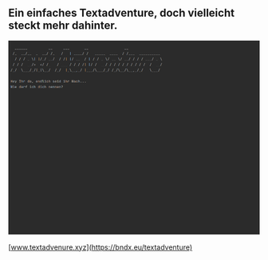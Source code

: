 <!-- language: lang-none -->

## Ein einfaches Textadventure, doch vielleicht steckt mehr dahinter.

![bilder/demo.gif](bilder/demo.gif)

[www.textadvenure.xyz](https://bndx.eu/textadventure)
